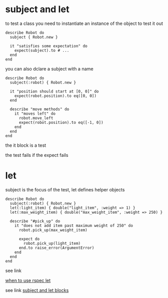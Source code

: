 # subject and let

to test a class you need to instantiate an instance of the object to test it out

```
describe Robot do
  subject { Robot.new }

  it "satisfies some expectation" do
    expect(subject).to # ...
  end
end
```


you can also dclare a subject with a name

```
describe Robot do
  subject(:robot) { Robot.new }

  it "position should start at [0, 0]" do
    expect(robot.position).to eq([0, 0])
  end

  describe "move methods" do
    it "moves left" do
      robot.move_left
      expect(robot.position).to eq([-1, 0])
    end
  end
end
```

the it block is a test

the test fails if the expect fails

# let

subject is the focus of the test, let defines helper objects

```
describe Robot do
  subject(:robot) { Robot.new }
  let(:light_item) { double("light_item", :weight => 1) }
  let(:max_weight_item) { double("max_weight_item", :weight => 250) }

  describe "#pick_up" do
    it "does not add item past maximum weight of 250" do
      robot.pick_up(max_weight_item)

      expect do
        robot.pick_up(light_item)
      end.to raise_error(ArgumentError)
    end
  end
end
```

see link

[when to use rspec let](https://stackoverflow.com/questions/5359558/when-to-use-rspec-let)

see link 
[subject and let blocks](https://benscheirman.com/2011/05/dry-up-your-rspec-files-with-subject-let-blocks/)
